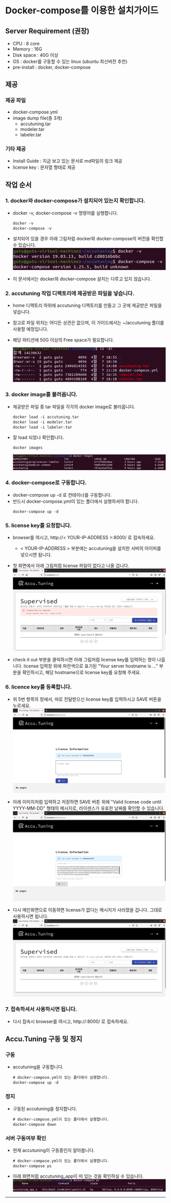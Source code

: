 # Docker-compose를 이용한 설치가이드

## Server Requirement (권장)
* CPU : 8 core
* Memory : 16G 
* Disk space : 40G 이상 
* OS : docker를 구동할 수 있는 linux (ubuntu 최신버전 추천)
* pre-install : docker, docker-compose 

## 제공
### 제공 파일 
* docker-compose.yml 
* image dump file(총 3개)
  * accutuning.tar
  * modeler.tar
  * labeler.tar

### 기타 제공
* Install Guide : 지금 보고 있는 문서로 md파일의 링크 제공
* license key : 문자열 형태로 제공 

## 작업 순서 

### 1. docker와 docker-compose가 설치되어 있는지 확인합니다. 
* docker -v, docker-compose -v 명령어를 실행합니다. 
    ```shell
    docker -v
    docker-compose -v
    ```
    
* 설치되어 있을 경우 아래 그림처럼 docker와 docker-compose의 버전을 확인할 수 있습니다. 
    ![docker -v](./images/docker_v.png)

* 이 문서에서는 docker와 docker-compose 설치는 다루고 있지 않습니다. 

### 2. accutuning 작업 디렉토리에 제공받은 파일을 넣습니다. 
* home 디렉토리 하위에 accutuning 디렉토리를 만들고 그 곳에 제공받은 파일을 넣습니다. 
* 참고로 파일 위치는 어디든 상관은 없으며, 이 가이드에서는 ~/accutuning 폴더를 사용할 예정입니다. 
* 해당 파티션에 50G 이상의 Free space가 필요합니다.

    ![ls -al](./images/ls_al.png)


### 3. docker image를 불러옵니다. 
* 제공받은 파일 중 tar 파일을 각각의 docker image로 불러옵니다. 
    ```shell
    docker load -i accutuning.tar
    docker load -i modeler.tar
    docker load -i labeler.tar
    ```
* 잘 load 되었나 확인합니다. 
    ```shell
    docker images
    ```

    ![docker images](./images/docker_images.png)
### 4. docker-compose로 구동합니다. 
* docker-compose up -d 로 컨테이너를 구동합니다. 
* 반드시 docker-compose.yml이 있는 폴더에서 실행하셔야 합니다. 
    ```shell
    docker-compose up -d
    ```

### 5. license key를 요청합니다. 
* browser를 여시고, http://< YOUR-IP-ADDRESS >:8000/ 로 접속하세요.
  * < YOUR-IP-ADDRESS > 부분에는 accutuning을 설치한 서버의 아이피를 넣으시면 됩니다. 
* 첫 화면에서 아래 그림처럼 license 파일이 없다고 나올 겁니다. 
    ![main_license없음](./images/license_req_main.png)

* check it out 부분을 클릭하시면 아래 그림처럼 license key를 입력하는 창이 나옵니다. license 입력창 위에 파란색으로 표기된 "Your server hostname is ..." 부분을 확인하시고, 해당 hostname으로 license key를 요청해 주세요.    

### 6. licence key를 등록합니다. 

* 위 5번 항목의 창에서, 따로 전달받으신 license key를 입력하시고 SAVE 버튼을 누르세요. 
    ![license_입력화면](./images/license_input.png)

* 아래 이미지처럼 입력하고 저장하면 SAVE 버튼 위에 "Valid license code until YYYY-MM-DD" 형태의 메시지로, 라이센스가 유효한 날짜를 확인할 수 있습니다. 
    ![license_입력완료](./images/license_input_ok.png)

* 다시 메인화면으로 이동하면 license가 없다는 메시지가 사라졌을 겁니다. 그대로 사용하시면 됩니다. 
    ![메인화면](./images/main.png)
### 7. 접속하셔서 사용하시면 됩니다. 

* 다시 접속시 browser를 여시고, http://<YOUR-IP-ADDRESS>:8000/ 로 접속하세요. 

## Accu.Tuning 구동 및 정지
### 구동
* accutuning을 구동합니다. 
    ```shell
    # docker-compose.yml이 있는 폴더에서 실행합니다. 
    docker-compose up -d
    ```

### 정지
* 구동된 accutuning을 정지합니다. 
    ```shell
    # docker-compose.yml이 있는 폴더에서 실행합니다. 
    docker-compose down
    ```

### 서버 구동여부 확인
* 현재 accutuning이 구동중인지 알아봅니다. 
    ```shell
    # docker-compose.yml이 있는 폴더에서 실행합니다. 
    docker-compose ps
    ```
* 아래 화면처럼 accutuning_app이 떠 있는 것을 확인하실 수 있습니다. 
    ![docker-compose ps](./images/dockercompose_ps.png)

---
